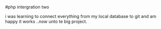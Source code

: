 #php intergration two

i was learning to connect everything from my local database to git 
and am happy it works ..now unto te big project.